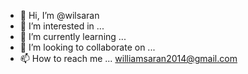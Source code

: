 - 👋 Hi, I’m @wilsaran
- 👀 I’m interested in ...
- 🌱 I’m currently learning ...
- 💞️ I’m looking to collaborate on ...
- 📫 How to reach me ... williamsaran2014@gmail.com

<!---
wilsaran/wilsaran is a ✨ special ✨ repository because its `README.md` (this file) appears on your GitHub profile.
You can click the Preview link to take a look at your changes.
--->
